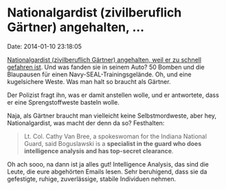 Nationalgardist (zivilberuflich Gärtner) angehalten, \...
=========================================================

Date: 2014-01-10 23:18:05

[Nationalgardist (zivilberuflich Gärtner) angehalten, weil er zu schnell
gefahren
ist](http://www.dispatch.com/content/stories/local/2014/01/07/man-stopped-for-speeding-had-48-bombs.html).
Und was fanden sie in seinem Auto? 50 Bomben und die Blaupausen für
einen Navy-SEAL-Trainingsgelände. Oh, und eine kugelsichere Weste. Was
man halt so braucht als Gärtner.

Der Polizist fragt ihn, was er damit anstellen wolle, und er antwortete,
dass er eine Sprengstoffweste basteln wolle.

Naja, als Gärtner braucht man vielleicht keine Selbstmordweste, aber
hey, Nationalgardist, was macht der denn da so? Festhalten:

> Lt. Col. Cathy Van Bree, a spokeswoman for the Indiana National Guard,
> said Boguslawski is a **specialist in the guard who does intelligence
> analysis and has top-secret clearance**.

Oh ach sooo, na dann ist ja alles gut! Intelligence Analysis, das sind
die Leute, die eure abgehörten Emails lesen. Sehr beruhigend, dass sie
da gefestigte, ruhige, zuverlässige, stabile Individuen nehmen.
